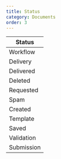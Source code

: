 ```yaml
---
title: Status
category: Documents
order: 3
---
```


|Status|
|---|
|Workflow|
|Delivery|
|Delivered|
|Deleted|
|Requested|
|Spam|
|Created|
|Template|
|Saved|
|Validation|
|Submission|